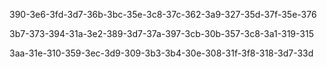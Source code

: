 390-3e6-3fd-3d7-36b-3bc-35e-3c8-37c-362-3a9-327-35d-37f-35e-376

3b7-373-394-31a-3e2-389-3d7-37a-397-3cb-30b-357-3c8-3a1-319-315

3aa-31e-310-359-3ec-3d9-309-3b3-3b4-30e-308-31f-3f8-318-3d7-33d

